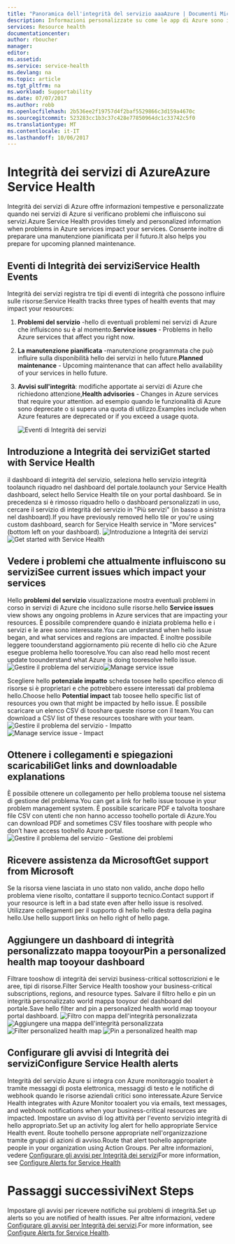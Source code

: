 ```yaml
---
title: "Panoramica dell'integrità del servizio aaaAzure | Documenti Microsoft"
description: Informazioni personalizzate su come le app di Azure sono interessate dalla manutenzione e dai problemi attuali e futuri dei servizi di Azure.
services: Resource health
documentationcenter: 
author: rboucher
manager: 
editor: 
ms.assetid: 
ms.service: service-health
ms.devlang: na
ms.topic: article
ms.tgt_pltfrm: na
ms.workload: Supportability
ms.date: 07/07/2017
ms.author: robb
ms.openlocfilehash: 2b536ee2f19757d4f2baf5529866c3d159a4670c
ms.sourcegitcommit: 523283cc1b3c37c428e77850964dc1c33742c5f0
ms.translationtype: MT
ms.contentlocale: it-IT
ms.lasthandoff: 10/06/2017
---
```

# <a name="azure-service-health"></a><span data-ttu-id="8b0ed-103">Integrità dei servizi di Azure</span><span class="sxs-lookup"><span data-stu-id="8b0ed-103">Azure Service Health</span></span>
<span data-ttu-id="8b0ed-104">Integrità dei servizi di Azure offre informazioni tempestive e personalizzate quando nei servizi di Azure si verificano problemi che influiscono sui servizi.</span><span class="sxs-lookup"><span data-stu-id="8b0ed-104">Azure Service Health provides timely and personalized information when problems in Azure services impact your services.</span></span>  <span data-ttu-id="8b0ed-105">Consente inoltre di preparare una manutenzione pianificata per il futuro.</span><span class="sxs-lookup"><span data-stu-id="8b0ed-105">It also helps you prepare for upcoming planned maintenance.</span></span>

## <a name="service-health-events"></a><span data-ttu-id="8b0ed-106">Eventi di Integrità dei servizi</span><span class="sxs-lookup"><span data-stu-id="8b0ed-106">Service Health Events</span></span>
<span data-ttu-id="8b0ed-107">Integrità dei servizi registra tre tipi di eventi di integrità che possono influire sulle risorse:</span><span class="sxs-lookup"><span data-stu-id="8b0ed-107">Service Health tracks three types of health events that may impact your resources:</span></span>
1. <span data-ttu-id="8b0ed-108">**Problemi del servizio** -hello di eventuali problemi nei servizi di Azure che influiscono su è al momento.</span><span class="sxs-lookup"><span data-stu-id="8b0ed-108">**Service issues** - Problems in hello Azure services that affect you right now.</span></span> 
2. <span data-ttu-id="8b0ed-109">**La manutenzione pianificata** -manutenzione programmata che può influire sulla disponibilità hello dei servizi in hello future.</span><span class="sxs-lookup"><span data-stu-id="8b0ed-109">**Planned maintenance** - Upcoming maintenance that can affect hello availability of your services in hello future.</span></span>  
3. <span data-ttu-id="8b0ed-110">**Avvisi sull'integrità**: modifiche apportate ai servizi di Azure che richiedono attenzione,</span><span class="sxs-lookup"><span data-stu-id="8b0ed-110">**Health advisories** - Changes in Azure services that require your attention.</span></span> <span data-ttu-id="8b0ed-111">ad esempio quando le funzionalità di Azure sono deprecate o si supera una quota di utilizzo.</span><span class="sxs-lookup"><span data-stu-id="8b0ed-111">Examples include when Azure features are deprecated or if you exceed a usage quota.</span></span>

    ![Eventi di Integrità dei servizi](./media/service-health-overview/azure-service-health-overview-7.png)

## <a name="get-started-with-service-health"></a><span data-ttu-id="8b0ed-113">Introduzione a Integrità dei servizi</span><span class="sxs-lookup"><span data-stu-id="8b0ed-113">Get started with Service Health</span></span>
<span data-ttu-id="8b0ed-114">il dashboard di integrità del servizio, seleziona hello servizio integrità toolaunch riquadro nel dashboard del portale.</span><span class="sxs-lookup"><span data-stu-id="8b0ed-114">toolaunch your Service Health dashboard, select hello Service Health tile on your portal dashboard.</span></span> <span data-ttu-id="8b0ed-115">Se in precedenza si è rimosso riquadro hello o dashboard personalizzati in uso, cercare il servizio di integrità del servizio in "Più servizi" (in basso a sinistra nel dashboard).</span><span class="sxs-lookup"><span data-stu-id="8b0ed-115">If you have previously removed hello tile or you're using custom dashboard, search for Service Health service in "More services" (bottom left on your dashboard).</span></span>
<span data-ttu-id="8b0ed-116">![Introduzione a Integrità dei servizi](./media/service-health-overview/azure-service-health-overview-1.png)</span><span class="sxs-lookup"><span data-stu-id="8b0ed-116">![Get started with Service Health](./media/service-health-overview/azure-service-health-overview-1.png)</span></span>

## <a name="see-current-issues-which-impact-your-services"></a><span data-ttu-id="8b0ed-117">Vedere i problemi che attualmente influiscono su servizi</span><span class="sxs-lookup"><span data-stu-id="8b0ed-117">See current issues which impact your services</span></span>
<span data-ttu-id="8b0ed-118">Hello **problemi del servizio** visualizzazione mostra eventuali problemi in corso in servizi di Azure che incidono sulle risorse.</span><span class="sxs-lookup"><span data-stu-id="8b0ed-118">hello **Service issues** view shows any ongoing problems in Azure services that are impacting your resources.</span></span> <span data-ttu-id="8b0ed-119">È possibile comprendere quando è iniziata problema hello e i servizi e le aree sono interessate.</span><span class="sxs-lookup"><span data-stu-id="8b0ed-119">You can understand when hello issue began, and what services and regions are impacted.</span></span> <span data-ttu-id="8b0ed-120">È inoltre possibile leggere toounderstand aggiornamento più recente di hello ciò che Azure esegue problema hello tooresolve.</span><span class="sxs-lookup"><span data-stu-id="8b0ed-120">You can also read hello most recent update toounderstand what Azure is doing tooresolve hello issue.</span></span> 
<span data-ttu-id="8b0ed-121">![Gestire il problema del servizio](./media/service-health-overview/azure-service-health-overview-2.png)</span><span class="sxs-lookup"><span data-stu-id="8b0ed-121">![Manage service issue](./media/service-health-overview/azure-service-health-overview-2.png)</span></span>

<span data-ttu-id="8b0ed-122">Scegliere hello **potenziale impatto** scheda toosee hello specifico elenco di risorse si è proprietari e che potrebbero essere interessati dal problema hello.</span><span class="sxs-lookup"><span data-stu-id="8b0ed-122">Choose hello **Potential impact** tab toosee hello specific list of resources you own that might be impacted by hello issue.</span></span> <span data-ttu-id="8b0ed-123">È possibile scaricare un elenco CSV di tooshare queste risorse con il team.</span><span class="sxs-lookup"><span data-stu-id="8b0ed-123">You can  download a CSV list of these resources tooshare with your team.</span></span>
<span data-ttu-id="8b0ed-124">![Gestire il problema del servizio - Impatto](./media/service-health-overview/azure-service-health-overview-4.png)</span><span class="sxs-lookup"><span data-stu-id="8b0ed-124">![Manage service issue - Impact](./media/service-health-overview/azure-service-health-overview-4.png)</span></span>

## <a name="get-links-and-downloadable-explanations"></a><span data-ttu-id="8b0ed-125">Ottenere i collegamenti e spiegazioni scaricabili</span><span class="sxs-lookup"><span data-stu-id="8b0ed-125">Get links and downloadable explanations</span></span> 
<span data-ttu-id="8b0ed-126">È possibile ottenere un collegamento per hello problema toouse nel sistema di gestione del problema.</span><span class="sxs-lookup"><span data-stu-id="8b0ed-126">You can get a link for hello issue toouse in your problem management system.</span></span> <span data-ttu-id="8b0ed-127">È possibile scaricare PDF e talvolta tooshare file CSV con utenti che non hanno accesso toohello portale di Azure.</span><span class="sxs-lookup"><span data-stu-id="8b0ed-127">You can download PDF and sometimes CSV files tooshare with people who don’t have access toohello Azure portal.</span></span>   
![Gestire il problema del servizio - Gestione dei problemi](./media/service-health-overview/azure-service-health-overview-3.png)

## <a name="get-support-from-microsoft"></a><span data-ttu-id="8b0ed-129">Ricevere assistenza da Microsoft</span><span class="sxs-lookup"><span data-stu-id="8b0ed-129">Get support from Microsoft</span></span>
<span data-ttu-id="8b0ed-130">Se la risorsa viene lasciata in uno stato non valido, anche dopo hello problema viene risolto, contattare il supporto tecnico.</span><span class="sxs-lookup"><span data-stu-id="8b0ed-130">Contact support if your resource is left in a bad state even after hello issue is resolved.</span></span>  <span data-ttu-id="8b0ed-131">Utilizzare collegamenti per il supporto di hello hello destra della pagina hello.</span><span class="sxs-lookup"><span data-stu-id="8b0ed-131">Use hello support links on hello right of hello page.</span></span>  

## <a name="pin-a-personalized-health-map-tooyour-dashboard"></a><span data-ttu-id="8b0ed-132">Aggiungere un dashboard di integrità personalizzato mappa tooyour</span><span class="sxs-lookup"><span data-stu-id="8b0ed-132">Pin a personalized health map tooyour dashboard</span></span>
<span data-ttu-id="8b0ed-133">Filtrare tooshow di integrità dei servizi business-critical sottoscrizioni e le aree, tipi di risorse.</span><span class="sxs-lookup"><span data-stu-id="8b0ed-133">Filter Service Health tooshow your business-critical subscriptions, regions, and resource types.</span></span> <span data-ttu-id="8b0ed-134">Salvare il filtro hello e pin un integrità personalizzato world mappa tooyour del dashboard del portale.</span><span class="sxs-lookup"><span data-stu-id="8b0ed-134">Save hello filter and pin a personalized health world map tooyour portal dashboard.</span></span> 
<span data-ttu-id="8b0ed-135">![Filtro con mappa dell'integrità personalizzata](./media/service-health-overview/azure-service-health-overview-6a.png)
![Aggiungere una mappa dell'integrità personalizzata](./media/service-health-overview/azure-service-health-overview-6b.png)</span><span class="sxs-lookup"><span data-stu-id="8b0ed-135">![Filter personalized health map](./media/service-health-overview/azure-service-health-overview-6a.png)
![Pin a personalized health map](./media/service-health-overview/azure-service-health-overview-6b.png)</span></span>

## <a name="configure-service-health-alerts"></a><span data-ttu-id="8b0ed-136">Configurare gli avvisi di Integrità dei servizi</span><span class="sxs-lookup"><span data-stu-id="8b0ed-136">Configure Service Health alerts</span></span>
<span data-ttu-id="8b0ed-137">Integrità del servizio Azure si integra con Azure monitoraggio tooalert è tramite messaggi di posta elettronica, messaggi di testo e le notifiche di webhook quando le risorse aziendali critici sono interessate.</span><span class="sxs-lookup"><span data-stu-id="8b0ed-137">Azure Service Health integrates with Azure Monitor tooalert you via emails, text messages, and webhook notifications when your business-critical resources are impacted.</span></span> <span data-ttu-id="8b0ed-138">Impostare un avviso di log attività per l'evento servizio integrità di hello appropriato.</span><span class="sxs-lookup"><span data-stu-id="8b0ed-138">Set up an activity log alert for hello appropriate Service Health event.</span></span> <span data-ttu-id="8b0ed-139">Route toohello persone appropriate nell'organizzazione tramite gruppi di azioni di avviso.</span><span class="sxs-lookup"><span data-stu-id="8b0ed-139">Route that alert toohello appropriate people in your organization using Action Groups.</span></span> <span data-ttu-id="8b0ed-140">Per altre informazioni, vedere [Configurare gli avvisi per Integrità dei servizi](../monitoring-and-diagnostics/monitoring-activity-log-alerts-on-service-notifications.md)</span><span class="sxs-lookup"><span data-stu-id="8b0ed-140">For more information, see [Configure Alerts for Service Health](../monitoring-and-diagnostics/monitoring-activity-log-alerts-on-service-notifications.md)</span></span>

# <a name="next-steps"></a><span data-ttu-id="8b0ed-141">Passaggi successivi</span><span class="sxs-lookup"><span data-stu-id="8b0ed-141">Next Steps</span></span>
<span data-ttu-id="8b0ed-142">Impostare gli avvisi per ricevere notifiche sui problemi di integrità.</span><span class="sxs-lookup"><span data-stu-id="8b0ed-142">Set up alerts so you are notified of health issues.</span></span> <span data-ttu-id="8b0ed-143">Per altre informazioni, vedere [Configurare gli avvisi per Integrità dei servizi](../monitoring-and-diagnostics/monitoring-activity-log-alerts-on-service-notifications.md).</span><span class="sxs-lookup"><span data-stu-id="8b0ed-143">For more information, see [Configure Alerts for Service Health](../monitoring-and-diagnostics/monitoring-activity-log-alerts-on-service-notifications.md).</span></span> 